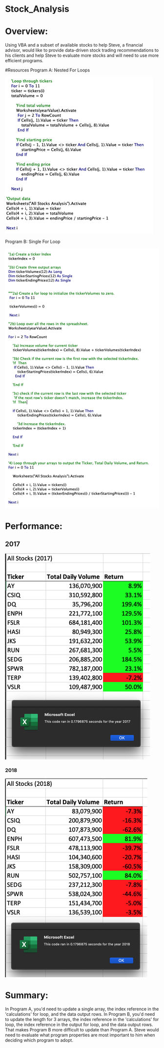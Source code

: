 # Stock_Analysis
# Overview: 
Using VBA and a subset of available stocks to help Steve, a financial advisor, would like to provide data-driven stock trading recommendations to his clients and help Steve to evaluate more stocks and will need to use more efficient programs.

#Resources
Program A: Nested For Loops

![Program_A](Resources/Program_A_code.png)

Program B: Single For Loop

![Program_B](Resources/Program_B_code.png)


# Performance:
## 2017


![Challenge_2017](Resources/VBA_Challenge_2017.png)

### 2018


![Challenge_2018](Resources/VBA_Challenge_2018.png)


# Summary:
In Program A, you'd need to update a single array, the index reference in the 'calculations' for loop, and the data output rows. 
In Program B, you'd need to update the length for 3 arrays, the index reference in the 'calculations' for loop, the index reference in the output for loop, and the data output rows. That makes Program B more difficult to update than Program A. Steve would need to evaluate what program properties are most important to him when deciding which program to adopt.
